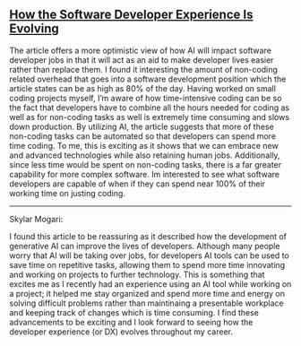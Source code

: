 
[How the Software Developer Experience Is Evolving](https://www.eetimes.eu/how-the-software-developer-experience-is-evolving/)
---

The article offers a more optimistic view of how AI will impact software developer jobs in that it will act as an aid to make developer lives easier rather than replace them. I found it interesting the amount of non-coding related overhead that goes into a software development position which the article states can be as high as 80% of the day. Having worked on small coding projects myself, I’m aware of how time-intensive coding can be so the fact that developers have to combine all the hours needed for coding as well as for non-coding tasks as well is extremely time consuming and slows down production. By utilizing AI, the article suggests that more of these non-coding tasks can be automated so that developers can spend more time coding. To me, this is exciting as it shows that we can embrace new and advanced technologies while also retaining human jobs. Additionally, since less time would be spent on non-coding tasks, there is a far greater capability for more complex software. Im interested to see what software developers are capable of when if they can spend near 100% of their working time on justing coding. 

---
Skylar Mogari:

I found this article to be reassuring as it described how the development of generative AI can improve the lives of developers. Although many people worry that AI will be taking over jobs, for developers AI tools can be used to save time on repetitive tasks, allowing them to spend more time innovating and working on projects to further technology. This is something that excites me as I recently had an experience using an AI tool while working on a project; it helped me stay organized and spend more time and energy on solving difficult problems rather than maintinaing a presentable workplace and keeping track of changes which is time consuming. I find these advancements to be exciting and I look forward to seeing how the developer experience (or DX) evolves throughout my career.